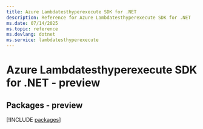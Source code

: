 ```yaml
---
title: Azure Lambdatesthyperexecute SDK for .NET
description: Reference for Azure Lambdatesthyperexecute SDK for .NET
ms.date: 07/14/2025
ms.topic: reference
ms.devlang: dotnet
ms.service: lambdatesthyperexecute
---
```

# Azure Lambdatesthyperexecute SDK for .NET - preview
## Packages - preview
[!INCLUDE [packages](lambdatesthyperexecute-index.md)]